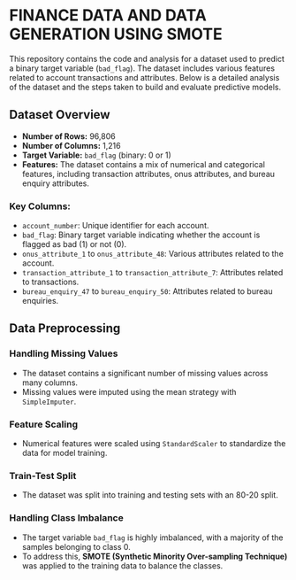 # FINANCE DATA AND DATA GENERATION USING SMOTE

This repository contains the code and analysis for a dataset used to predict a binary target variable (`bad_flag`). The dataset includes various features related to account transactions and attributes. Below is a detailed analysis of the dataset and the steps taken to build and evaluate predictive models.

## Dataset Overview

- **Number of Rows:** 96,806
- **Number of Columns:** 1,216
- **Target Variable:** `bad_flag` (binary: 0 or 1)
- **Features:** The dataset contains a mix of numerical and categorical features, including transaction attributes, onus attributes, and bureau enquiry attributes.

### Key Columns:
- `account_number`: Unique identifier for each account.
- `bad_flag`: Binary target variable indicating whether the account is flagged as bad (1) or not (0).
- `onus_attribute_1` to `onus_attribute_48`: Various attributes related to the account.
- `transaction_attribute_1` to `transaction_attribute_7`: Attributes related to transactions.
- `bureau_enquiry_47` to `bureau_enquiry_50`: Attributes related to bureau enquiries.

## Data Preprocessing

### Handling Missing Values
- The dataset contains a significant number of missing values across many columns.
- Missing values were imputed using the mean strategy with `SimpleImputer`.

### Feature Scaling
- Numerical features were scaled using `StandardScaler` to standardize the data for model training.

### Train-Test Split
- The dataset was split into training and testing sets with an 80-20 split.

### Handling Class Imbalance
- The target variable `bad_flag` is highly imbalanced, with a majority of the samples belonging to class 0.
- To address this, **SMOTE (Synthetic Minority Over-sampling Technique)** was applied to the training data to balance the classes.

